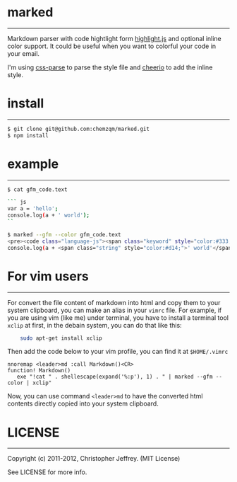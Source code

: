 # marked
- - -

Markdown parser with code hightlight form [highlight.js](https://github.com/isagalaev/highlight.js) and optional inline color support. It could be useful when you want to colorful your code in your email.

I'm using [css-parse](https://github.com/visionmedia/node-css-parse) to parse the style file and [cheerio](git://github.com/MatthewMueller/cheerio.git) to add the inline style.

# install
- - -

```bash
$ git clone git@github.com:chemzqm/marked.git
$ npm install
```

# example
- - -

```bash
$ cat gfm_code.text 

``` js
var a = 'hello';
console.log(a + ' world');
`` 

$ marked --gfm --color gfm_code.text 
<pre><code class="language-js"><span class="keyword" style="color:#333;font-weight:bold;">var</span> a = <span class="string" style="color:#d14;">'hello'</span>;
console.log(a + <span class="string" style="color:#d14;">' world'</span>);</code></pre></span></span></span></code></pre>
```

# For vim users
- - -
For convert the file content of markdown into html and copy them to your system clipboard, you can make an alias in your `vimrc` file. For example, if you are using vim (like me) under terminal, you have to install a terminal tool `xclip` at first, in the debain system, you can do that like this:

``` bash
    sudo apt-get install xclip
```
Then add the code below to your vim profile, you can find it at `$HOME/.vimrc` 

``` viml
nnoremap <leader>md :call Markdown()<CR>
function! Markdown()
   exe "!cat " . shellescape(expand('%:p'), 1) . " | marked --gfm --color | xclip"

```
Now, you can use command `<leader>md` to have the converted html contents directly copied into your system clipboard.

# LICENSE
- - -
Copyright (c) 2011-2012, Christopher Jeffrey. (MIT License)

See LICENSE for more info.
